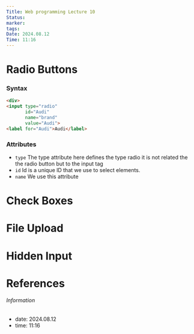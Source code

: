 ```yaml
---
Title: Web programming Lecture 10
Status: 
marker: 
tags: 
Date: 2024.08.12
Time: 11:16
---
```

# Radio Buttons
### Syntax
```html
<div>
<input type="radio"
	   id="Audi"
	   name="brand"
	   value="Audi">
<label for="Audi">Audi</label>
```

### Attributes
- `type` The type attribute here defines the type radio it is not related the the radio button but to the input tag
- `id` Id is a unique ID that we use to select elements.
- `name` We use this attribute 


# Check Boxes

# File Upload

# Hidden Input


# References


###### Information
- date: 2024.08.12
- time: 11:16